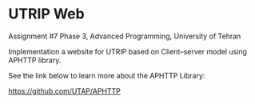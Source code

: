 # UTRIP Web
Assignment #7 Phase 3, Advanced Programming, University of Tehran

Implementation a website for UTRIP based on Client–server model using APHTTP library.

See the link below to learn more about the APHTTP Library:

https://github.com/UTAP/APHTTP
